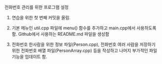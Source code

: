 전화번호 관리를 위한 프로그램 설정

1. 연습을 위한 첫 번째 커밋을 올림.

2. 기본 메뉴인 util.cpp 파일에 menu() 함수를 추가하고 main.cpp에서 사용하도록 함.
   Github에서 사용하는 README.md 파일을 생성함

3. 전화번호 한사람을 위한 정보 파일(Person.cpp), 전화번호 여러 사람을 저장하기 위한 전화번호 배열 파일(PersonArray.cpp) 등을 작성하고 나머지 부가적인 파일 기능을 업데이트 함.